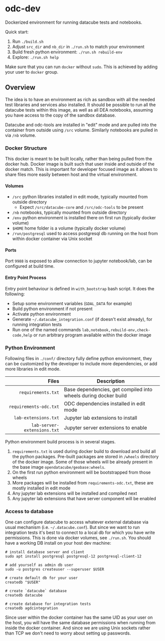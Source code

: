 odc-dev
=======

Dockerized environment for running datacube tests and notebooks.

Quick start:

1. Run `./build.sh`
2. Adjust `src_dir` and `nb_dir` in `./run.sh` to match your environment
3. Build fresh python environment: `./run.sh rebuild-env`
4. Explore: `./run.sh help`

Make sure that you can run `docker` without `sudo`. This is achieved by
adding your user to `docker` group.

Overview
--------

The idea is to have an environment as rich as sandbox with all the needed test libraries and services also installed. It should be possible to run all the datacube tests within this image, as well as all DEA notebooks, assuming you have access to the copy of the sandbox database.

Datacube and odc-tools are installed in "edit" mode and are pulled into the container from outside using `/src` volume. Similarly notebooks are pulled in via `/nb` volume.

### Docker Structure

This docker is meant to be built locally, rather than being pulled from the docker hub. Docker image is built such that user inside and outside of the docker match. This is important for developer focused image as it allows to share files more easily between host and the virtual environment.

#### Volumes

- `/src` python libraries installed in edit mode, typically mounted from outside directory
  - Expect `/src/datacube-core` and `/src/odc-tools` to be present
- `/nb` notebooks, typically mounted from outside directory
- `/env` python environment is installed there on first run (typically docker volume)
- `$HOME` home folder is a volume (typically docker volume)
- `/run/postgresql` used to access postgresql db running on the host from within docker container via Unix socket

#### Ports

Port `9988` is exposed to allow connection to jupyter notebook/lab, can be configured at build time.

#### Entry Point Process

Entry point behaviour is defined in `with_bootstrap` bash script. It does the following:

- Setup some environment variables (`GDAL_DATA` for example)
- Build python environment if not present
- Activate python environment
- Generate `~/.datacube_integration.conf` (if doesn't exist already), for running integration tests
- Run one of the named commands `lab,notebook,rebuild-env,check-code,help` or run arbitrary program available within the docker image


### Python Environment

Following files in `./conf/` directory fully define python environment, they can be customized by the developer to include more dependencies, or add more libraries in edit mode.


| Files                        | Description                                                     |
| ----------------------------:|-----------------------------------------------------------------|
| `requirements.txt`           | Base dependencies, get compiled into wheels during docker build |
| `requirements-odc.txt`       | ODC dependencies installed in edit mode                         |
| `lab-extensions.txt`         | Jupyter lab extensions to install                               |
| `lab-server-extensions.txt`  | Jupyter server extensions to enable                             |

Python environment build process is in several stages.

1. `requirements.txt` is used during docker build to download and build all the python packages. Pre-built packages are stored in `/wheels` directory of the docker image. Some of those wheels will be already present in the base image `opendatacube/geobase:wheels`.
2. On the first run python environment will be bootstrapped from those wheels
3. More packages will be installed from `requirements-odc.txt`, these are mostly installed in edit mode
4. Any jupyter lab extensions will be installed and compiled next
5. Any jupyter lab extensions that have server component will be enabled


### Access to database

One can configure datacube to access whatever external database via usual mechanism (i.e. `~/.datacube.conf`). But since we want to run integration tests it's best to connect to a local db for which you have write permissions. This is done via docker volumes, see `./run.sh`. You should have a working DB install on your host dev machine:

```
# install database server and client
sudo apt install postgresql postgresql-12 postgresql-client-12

# add yourself as admin db user
sudo -u postgres createuser --superuser $USER

# create default db for your user
createdb "$USER"

# create `datacube` database
createdb datacube

# create database for integration tests
createdb agdcintegration
```

Since user within the docker container has the same UID as your user on the host, you will have the same database permissions when running from inside the docker container. And since we are using Unix sockets rather than TCP we don't need to worry about setting up passwords.
